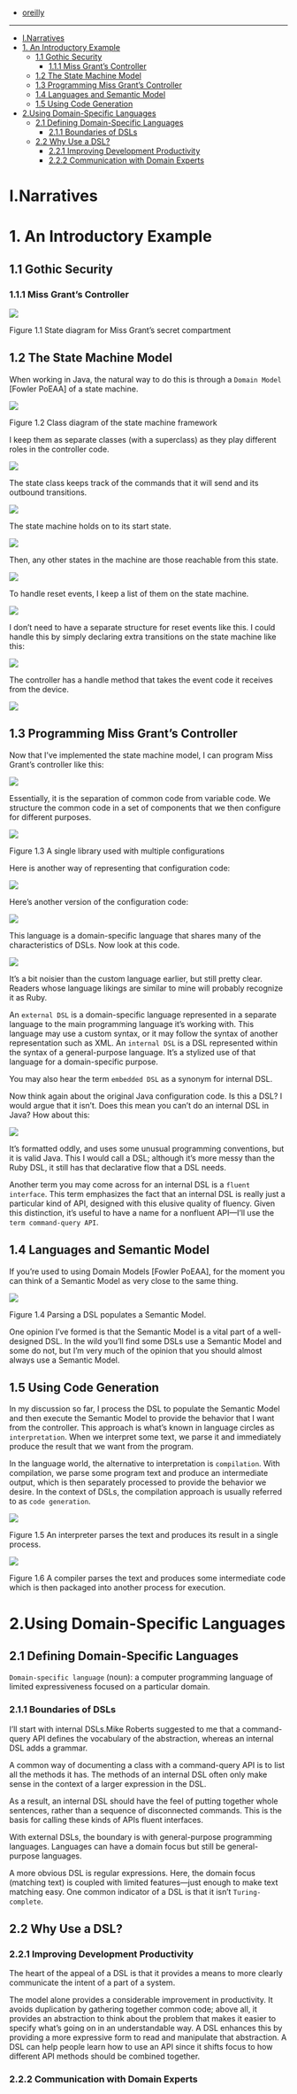 ![]()



- [oreilly](https://learning.oreilly.com/library/view/domain-specific-languages/9780132107549/)

---

- [I.Narratives](#inarratives)
- [1. An Introductory Example](#1-an-introductory-example)
  - [1.1 Gothic Security](#11-gothic-security)
    - [1.1.1 Miss Grant’s Controller](#111-miss-grants-controller)
  - [1.2 The State Machine Model](#12-the-state-machine-model)
  - [1.3 Programming Miss Grant’s Controller](#13-programming-miss-grants-controller)
  - [1.4 Languages and Semantic Model](#14-languages-and-semantic-model)
  - [1.5 Using Code Generation](#15-using-code-generation)
- [2.Using Domain-Specific Languages](#2using-domain-specific-languages)
  - [2.1 Defining Domain-Specific Languages](#21-defining-domain-specific-languages)
    - [2.1.1 Boundaries of DSLs](#211-boundaries-of-dsls)
  - [2.2 Why Use a DSL?](#22-why-use-a-dsl)
    - [2.2.1 Improving Development Productivity](#221-improving-development-productivity)
    - [2.2.2 Communication with Domain Experts](#222-communication-with-domain-experts)

# I.Narratives
# 1. An Introductory Example
## 1.1 Gothic Security
### 1.1.1 Miss Grant’s Controller
![](https://learning.oreilly.com/library/view/domain-specific-languages/9780132107549/graphics/intro_basic.jpg)

Figure 1.1 State diagram for Miss Grant’s secret compartment

## 1.2 The State Machine Model
When working in Java, the natural way to do this is through a `Domain Model` [Fowler PoEAA] of a state machine.

![](https://learning.oreilly.com/library/view/domain-specific-languages/9780132107549/graphics/intro_statemodel.jpg)

Figure 1.2 Class diagram of the state machine framework

I keep them as separate classes (with a superclass) as they play different roles in the controller code.

![](https://learning.oreilly.com/library/view/domain-specific-languages/9780132107549/graphics/p0006_01.jpg)

The state class keeps track of the commands that it will send and its outbound transitions.

![](https://learning.oreilly.com/library/view/domain-specific-languages/9780132107549/graphics/p0006_02.jpg)

The state machine holds on to its start state.

![](https://learning.oreilly.com/library/view/domain-specific-languages/9780132107549/graphics/p0007_01.jpg)

Then, any other states in the machine are those reachable from this state.

![](https://learning.oreilly.com/library/view/domain-specific-languages/9780132107549/graphics/p0007_02.jpg)

To handle reset events, I keep a list of them on the state machine.

![](https://learning.oreilly.com/library/view/domain-specific-languages/9780132107549/graphics/p0008_01.jpg)

I don’t need to have a separate structure for reset events like this. I could handle this by simply declaring extra transitions on the state machine like this:

![](https://learning.oreilly.com/library/view/domain-specific-languages/9780132107549/graphics/p0008_02.jpg)

The controller has a handle method that takes the event code it receives from the device.

![](https://learning.oreilly.com/library/view/domain-specific-languages/9780132107549/graphics/p0008_03.jpg)

## 1.3 Programming Miss Grant’s Controller
Now that I’ve implemented the state machine model, I can program Miss Grant’s controller like this:

![](https://learning.oreilly.com/library/view/domain-specific-languages/9780132107549/graphics/p0009_01.jpg)

Essentially, it is the separation of common code from variable code. We structure the common code in a set of components that we then configure for different purposes.

![](https://learning.oreilly.com/library/view/domain-specific-languages/9780132107549/graphics/intro_multipleconfig.jpg)

Figure 1.3 A single library used with multiple configurations

Here is another way of representing that configuration code:

![](https://learning.oreilly.com/library/view/domain-specific-languages/9780132107549/graphics/p0011_01.jpg)

Here’s another version of the configuration code:

![](https://learning.oreilly.com/library/view/domain-specific-languages/9780132107549/graphics/p0012_01.jpg)

This language is a domain-specific language that shares many of the characteristics of DSLs. Now look at this code.

![](https://learning.oreilly.com/library/view/domain-specific-languages/9780132107549/graphics/p0014_01.jpg)

It’s a bit noisier than the custom language earlier, but still pretty clear. Readers whose language likings are similar to mine will probably recognize it as Ruby. 

An `external DSL` is a domain-specific language represented in a separate language to the main programming language it’s working with. This language may use a custom syntax, or it may follow the syntax of another representation such as XML. An `internal DSL` is a DSL represented within the syntax of a general-purpose language. It’s a stylized use of that language for a domain-specific purpose.

You may also hear the term `embedded DSL` as a synonym for internal DSL.

Now think again about the original Java configuration code. Is this a DSL? I would argue that it isn’t. Does this mean you can’t do an internal DSL in Java? How about this:

![](https://learning.oreilly.com/library/view/domain-specific-languages/9780132107549/graphics/p0015_01.jpg)

It’s formatted oddly, and uses some unusual programming conventions, but it is valid Java. This I would call a DSL; although it’s more messy than the Ruby DSL, it still has that declarative flow that a DSL needs.

Another term you may come across for an internal DSL is a `fluent interface`. This term emphasizes the fact that an internal DSL is really just a particular kind of API, designed with this elusive quality of fluency. Given this distinction, it’s useful to have a name for a nonfluent API—I’ll use the `term command-query API`.

## 1.4 Languages and Semantic Model
If you’re used to using Domain Models [Fowler PoEAA], for the moment you can think of a Semantic Model as very close to the same thing.

![](https://learning.oreilly.com/library/view/domain-specific-languages/9780132107549/graphics/semanticmodel_sketch.jpg)

Figure 1.4 Parsing a DSL populates a Semantic Model.

One opinion I’ve formed is that the Semantic Model is a vital part of a well-designed DSL. In the wild you’ll find some DSLs use a Semantic Model and some do not, but I’m very much of the opinion that you should almost always use a Semantic Model.

## 1.5 Using Code Generation
In my discussion so far, I process the DSL to populate the Semantic Model and then execute the Semantic Model to provide the behavior that I want from the controller. This approach is what’s known in language circles as `interpretation`. When we interpret some text, we parse it and immediately produce the result that we want from the program.

In the language world, the alternative to interpretation is `compilation`. With compilation, we parse some program text and produce an intermediate output, which is then separately processed to provide the behavior we desire. In the context of DSLs, the compilation approach is usually referred to as `code generation`.

![](https://learning.oreilly.com/library/view/domain-specific-languages/9780132107549/graphics/intro_interpreted.jpg)

Figure 1.5 An interpreter parses the text and produces its result in a single process.

![](https://learning.oreilly.com/library/view/domain-specific-languages/9780132107549/graphics/intro_compiled.jpg)

Figure 1.6 A compiler parses the text and produces some intermediate code which is then packaged into another process for execution.

# 2.Using Domain-Specific Languages
## 2.1 Defining Domain-Specific Languages
`Domain-specific language` (noun): a computer programming language of limited expressiveness focused on a particular domain.

### 2.1.1 Boundaries of DSLs
I’ll start with internal DSLs.Mike Roberts suggested to me that a command-query API defines the vocabulary of the abstraction, whereas an internal DSL adds a grammar.

A common way of documenting a class with a command-query API is to list all the methods it has. The methods of an internal DSL often only make sense in the context of a larger expression in the DSL.

As a result, an internal DSL should have the feel of putting together whole sentences, rather than a sequence of disconnected commands. This is the basis for calling these kinds of APIs fluent interfaces.

With external DSLs, the boundary is with general-purpose programming languages. Languages can have a domain focus but still be general-purpose languages.

A more obvious DSL is regular expressions. Here, the domain focus (matching text) is coupled with limited features—just enough to make text matching easy. One common indicator of a DSL is that it isn’t `Turing-complete`.

## 2.2 Why Use a DSL?
### 2.2.1 Improving Development Productivity
The heart of the appeal of a DSL is that it provides a means to more clearly communicate the intent of a part of a system.

The model alone provides a considerable improvement in productivity. It avoids duplication by gathering together common code; above all, it provides an abstraction to think about the problem that makes it easier to specify what’s going on in an understandable way. A DSL enhances this by providing a more expressive form to read and manipulate that abstraction. A DSL can help people learn how to use an API since it shifts focus to how different API methods should be combined together.

### 2.2.2 Communication with Domain Experts


































































































































































































